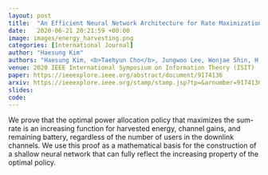 ```yaml
---
layout: post
title:  "An Efficient Neural Network Architecture for Rate Maximization in Energy Harvesting Downlink Channels"
date:   2020-06-21 20:21:59 +00:00
image: images/energy_harvesting.png
categories: [International Journal]
author: "Haesung Kim"
authors: "Haesung Kim, <b>Taehyun Cho</b>, Jungwoo Lee, Wonjae Shin, H Vincent Poor"
venue: 2020 IEEE International Symposium on Information Theory (ISIT)
paper: https://ieeexplore.ieee.org/abstract/document/9174136
arxiv: https://ieeexplore.ieee.org/stamp/stamp.jsp?tp=&arnumber=9174136
slides: 
code: 
---
```

We prove that the optimal power allocation policy that maximizes the sum-rate is an increasing function for harvested energy, channel gains, and remaining battery, regardless of the number of users in the downlink channels. 
We use this proof as a mathematical basis for the construction of a shallow neural network that can fully reflect the increasing property of the optimal policy.
